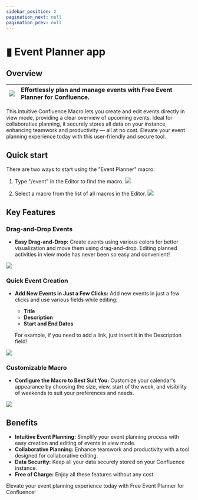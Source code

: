 ```yaml
---
sidebar_position: 2
pagination_next: null
pagination_prev: null
---
```


# ▮ Event Planner app

## Overview

| ![](/img/event-planner-logo.png) | Effortlessly plan and manage events with Free Event Planner for Confluence. |
|---|:---|

 This intuitive Confluence Macro lets you create and edit events directly in view mode, providing a clear overview of upcoming events. Ideal for collaborative planning, it securely stores all data on your instance, enhancing teamwork and productivity — all at no cost. Elevate your event planning experience today with this user-friendly and secure tool.

## Quick start

There are two ways to start using the "Event Planner" macro:
1. Type "/event" in the Editor to find the macro.
![](/img/9bdb0e8a-98f0-42b9-89f6-26711bc3ddc7.png)

2. Select a macro from the list of all macros in the Editor.
![](/img/7eac3cc7-faed-4320-9de7-6d0ab2253853.png)


## Key Features

### Drag-and-Drop Events

- **Easy Drag-and-Drop:** Create events using various colors for better visualization and move them using drag-and-drop. Editing planned activities in view mode has never been so easy and convenient!

![](/img/9f2255ac-2cbd-4425-bea4-89049a6bb07e.png)

### Quick Event Creation

- **Add New Events in Just a Few Clicks:** Add new events in just a few clicks and use various fields while editing:
  - **Title**
  - **Description**
  - **Start and End Dates**
  
  For example, if you need to add a link, just insert it in the Description field!

![](/img/2220f4dc-863b-441d-a8d8-5c79f980f6cb.png)


### Customizable Macro

- **Configure the Macro to Best Suit You:** Customize your calendar's appearance by choosing the size, view, start of the week, and visibility of weekends to suit your preferences and needs.

![](/img/1949bda3-e483-4c9c-958f-0f8c2eb26433.png)


## Benefits

- **Intuitive Event Planning:** Simplify your event planning process with easy creation and editing of events in view mode.
- **Collaborative Planning:** Enhance teamwork and productivity with a tool designed for collaborative editing.
- **Data Security:** Keep all your data securely stored on your Confluence instance.
- **Free of Charge:** Enjoy all these features without any cost.

Elevate your event planning experience today with Free Event Planner for Confluence!

